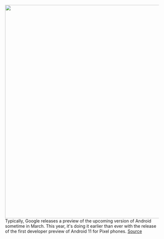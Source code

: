 <img src='https://cdn.vox-cdn.com/thumbor/pzCUU3IH-D0ToyEq3-ApmoRZh5U=/0x0:2250x1500/1200x800/filters:focal(945x570:1305x930)/cdn.vox-cdn.com/uploads/chorus_image/image/66337527/image2.0.png' width='700px' /><br/>
Typically, Google releases a preview of the upcoming version of Android sometime in March. This year, it's doing it earlier than ever with the release of the first developer preview of Android 11 for Pixel phones.
<a href='https://www.theverge.com/2020/2/19/21143789/google-android-11-developer-preview-release-5g-security-early'> Source <a/>